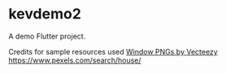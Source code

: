 # kevdemo2

A demo Flutter project.


Credits for sample resources used
<a href="https://www.vecteezy.com/free-png/window">Window PNGs by Vecteezy</a>
https://www.pexels.com/search/house/


